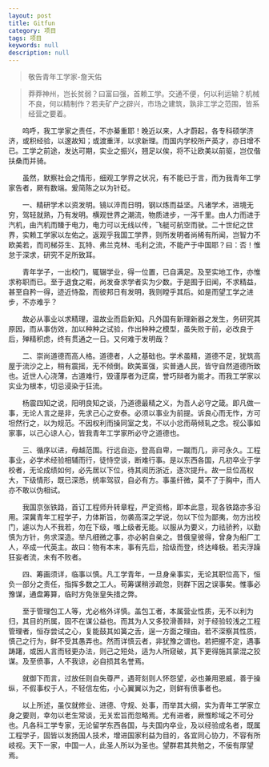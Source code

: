 ```yaml
---
layout: post
title: Gitfun
category: 项目
tags: 项目
keywords: null
description: null
---
```

>   敬告青年工学家-詹天佑

>   莽莽神州，岂长贫弱？曰富曰强，首赖工学。交通不便，何以利运输？机械不良，何以精制作？若夫矿产之辟兴，市场之建筑，孰非工学之范围，皆系经营之要着。 

　　呜呼，我工学家之责任，不亦綦重耶！晚近以来，人才蔚起，各专科硕学济济，或积经验，以邃故知；或渡重洋，以求新理。而国内学校所产英才，亦日增不已。工学之前途，发达可期，实业之振兴，翘足以俟，将不让欧美以前驱，岂仅偕扶桑而并骑。 

　　虽然，默察社会之情形，细观工学界之状况，有不能已于言，而为我青年工学家告者，厥有数端。爰简陈之以为针砭。

　　一、精研学术以资发明。镜以淬而日明，钢以炼而益坚。凡诸学术，进境无穷，驾轻就熟，乃有发明。横观世界之潮流，物质进步，一泻千里。由人力而进于汽机，由汽机而臻于电力，电力可以无线以传，飞艇可航空而驶。二十世纪之世界，实赖工学家以左佑之。返观乎我国工学界，则所发明者尚稀有所闻，岂智力不欧美若，而司梯芬生、瓦特、弗兰克林、毛利之流，不能产于中国耶？曰：否！惟怠于深求，研究不足所致耳。 

　　青年学子，一出校门，辄辍学业，得一位置，已自满足。及至实地工作，亦惟求称职而已。至于退食之暇，尚发奋求学者实为少数。于是囿于旧闻，不求精益，甚至自矜一得，迹近恃盈，而彼邦日有发明，我则瞠乎其后。如是而望工学之进步，不亦难乎？ 

　　故必从事业以求精理，温故业而启新知。凡外国有新理新器之发生，务研究其原因，而从事仿效，加以种种之试验，作出种种之模型，虽失败于前，必改良于后，殚精积虑，终有贯通之一日。又何难于发明哉？ 

　　二、崇尚道德而高人格。道德者，人之基础也。学术虽精，道德不足，犹筑高屋于流沙之上，稍有震摇，无不倾倒。欧美富强，实普通人民，皆守自然道德所致也。近世人心浇薄，古道难行，毁谨厚者为迂腐，誉巧辩者为能才。而我工学家以实业为根本，切忌浸染于狂流。 

　　杨震四知之说，阳明良知之谈，乃道德最精之义，为吾人必守之箴。即凡做一事，无论人言之是非，先求己心之安泰。必须以事业为前提。诉良心而无怍，方可坦然行之，以为规范。不因权利而操同室之戈，不以小忿而萌倾轧之念。视公事如家事，以己心谅人心，皆我青年工学家所必守之道德也。 

　　三、循序以进，毋越范围。行远自迩，登高自卑，一蹴而几，非可永久。工程事业，必学术经验相辅而行，徒恃空谈，断难行事。是以东西各国，凡初卒业于学校者，无论成绩如何，必先居以下位，待其阅历浙近，逐次提升。故一旦位高权大，下级情形，既已深悉，统率驾驭，自必有方。事虽纤微，莫不了于胸中，而人亦不敢以伪相试。 

　　我国京张铁路，首订工程师升转章程，严定资格，即本此意，现各铁路亦多沿用。深冀青年工程学子，力体斯旨，勿袭高深之学说，勿以下位为鄙夷，勿方出校门，遽以为人不我若，勿在下级，嗤上级者无能。以服从为要义，力祛骄矜，以勤慎为方针，务求深造。举凡细微之事，亦必躬自亲之。昔俄皇彼得，曾身为船厂工人，卒成一代英主。故曰：物有本末，事有先后，拾级而登，终达峰极。若夫浮躁狂妄者流，未有不败者。 

　　四、筹画须详，临事以慎。凡工学青年，一旦身亲事实，无论其职位高下，恒负一部分之责任，指挥多数之工人。苟筹谋稍涉疏忽，则群下因之误事矣。惟事必豫谋，通盘筹算，临时方免张皇失措之弊。 

　　至于管理包工人等，尤必格外详慎。盖包工者，本属营业性质，无不以利为归，其目的所属，固不在谋公益也。而其为人又多狡滑善辩，对于经验较浅之工程管理者，恒存尝试之心，复能鼓其如簧之舌，逞一方面之理由。若不深察其性质，慎己之行为，鲜不受其愚弄也。然而详慎云者，非犹豫之谓也。若把握不定，遇事踌躇，或因人言而轻更办法，则己之短处，适为人所窥破，其下更得施其蒙混之狡谋。及至偾事，人不我谅，必自损其名誉焉。 

　　就御下而言，过放任则自失尊严，遇苛刻则人怀怨望，必也兼用恩威，善于操纵，不假事权于人，不轻信左佑，小心翼翼以为之，则鲜有偾事者也。 

　　以上所述，虽仅就修业、进德、守规、处事，而举其大纲，实为青年工学家立身之要则，幸勿以老生常谈，无关宏旨而忽略焉。尤有进者，厥惟畛域之不可分也。凡各科工学专家，无论留学东西各国，与夫国内卒业，及以经验成名者，既属工程学子，固皆以发扬国人技术，增进国家利益为目的，各宜同心协力，不容有所岐视。天下一家，中国一人，此圣人所以为圣也。望群君其共勉之，不佞有厚望焉。
